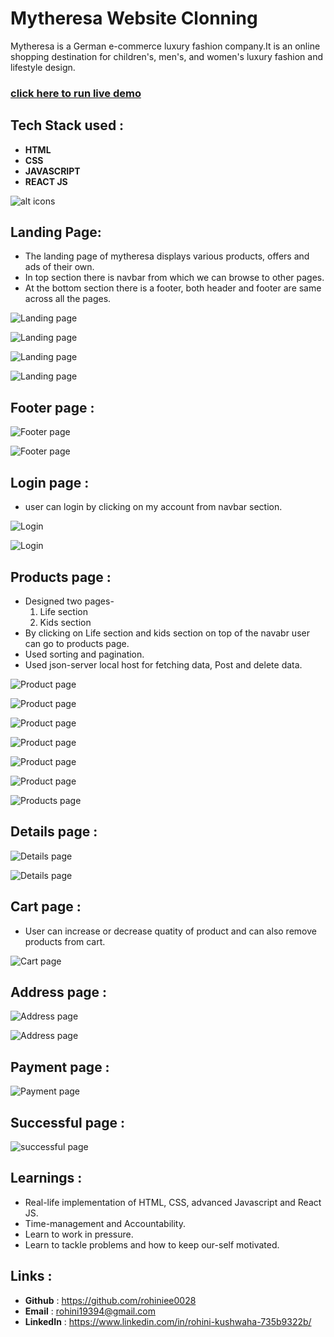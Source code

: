 # Mytheresa Website Clonning
Mytheresa is a German e-commerce luxury fashion company.It is an online shopping destination for children's, men's, and women's luxury fashion and lifestyle design.

### [click here to run live demo]()


## Tech Stack used :

* **HTML**
* **CSS**
* **JAVASCRIPT**
* **REACT JS**

![alt icons](https://t4.ftcdn.net/jpg/03/58/42/75/360_F_358427509_EFpw8u9515zgHy6cPHsOJaCz3ueNts5y.jpg)

## Landing Page:
- The landing page of mytheresa displays various products, offers and ads of their own.
- In top section there is navbar from which we can browse to other pages.
- At the bottom section there is a footer, both header and footer are same across all the pages.

![Landing page](theresa/image1.png)

![Landing page](theresa/image2.png)

![Landing page](theresa/image3.png)

![Landing page](theresa/image4.png)

## Footer page :

![Footer page](theresa/imagefooter5.png)

![Footer page](theresa/imagefooter6.png)

## Login page :

- user can login by clicking on my account from navbar section.

![Login](theresa/imageaccount10.png)

![Login](theresa/imageloginAlert17.png)

## Products page :

- Designed two pages-
  1. Life section
  2. Kids section
- By clicking on Life section and kids section on top of the navabr user can go to products page.
- Used sorting and pagination.
- Used json-server local host for fetching data, Post and delete data. 

![Product page](theresa/imageProducts11.png)

![Product page](theresa/imageProducts12.png)

![Product page](theresa/imageProducts13.png)

![Product page](theresa/imagekids7.png)

![Product page](theresa/imagekids8.png)

![Product page](theresa/imagekids9.png)

![Products page](theresa/imageproSort14.png)

## Details page :

![Details page](theresa/imagedetails.15.png)

![Details page](theresa/imagedetailsAlert16.png)

## Cart page : 

- User can increase or decrease quatity of product and can also remove products from cart.

![Cart page](theresa/Cart18.png)

## Address page :

![Address page](theresa/address19.png)

![Address page](theresa/address20.png)

## Payment page :

![Payment page](theresa/credit21.png)

## Successful page :

![successful page](theresa/successful.png)

## Learnings :
- Real-life implementation of HTML, CSS, advanced Javascript and React JS.
- Time-management and Accountability.
- Learn to work in pressure.
- Learn to tackle problems and how to keep our-self motivated.

## Links :
- **Github** : https://github.com/rohiniee0028
- **Email** : rohini19394@gmail.com
- **LinkedIn** : https://www.linkedin.com/in/rohini-kushwaha-735b9322b/

 

